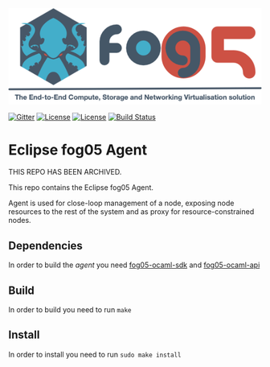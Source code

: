 ![fog05 banner](https://raw.githubusercontent.com/eclipse-fog05/fog05/master/logo_h.png)

[![Gitter](https://badges.gitter.im/atolab/fog05.svg)](https://gitter.im/atolab/fog05?utm_source=badge&utm_medium=badge&utm_campaign=pr-badge)
[![License](https://img.shields.io/badge/License-EPL%202.0-blue)](https://choosealicense.com/licenses/epl-2.0/)
[![License](https://img.shields.io/badge/License-Apache%202.0-blue.svg)](https://opensource.org/licenses/Apache-2.0)
[![Build Status](https://travis-ci.com/eclipse-fog05/agent.svg?branch=master)](https://travis-ci.com/eclipse-fog05/agent)


# Eclipse fog05 Agent

THIS REPO HAS BEEN ARCHIVED.

This repo contains the Eclipse fog05 Agent.

Agent is used for close-loop management of a node, exposing node resources to the rest of the system and as proxy for resource-constrained nodes.

## Dependencies

In order to build the *agent* you need [fog05-ocaml-sdk](http://github.com/eclipse-fog05/sdk-ocaml) and [fog05-ocaml-api](http://github.com/eclipse-fog05/api-ocaml)

## Build

In order to build you need to run `make`

## Install

In order to install you need to run `sudo make install`
